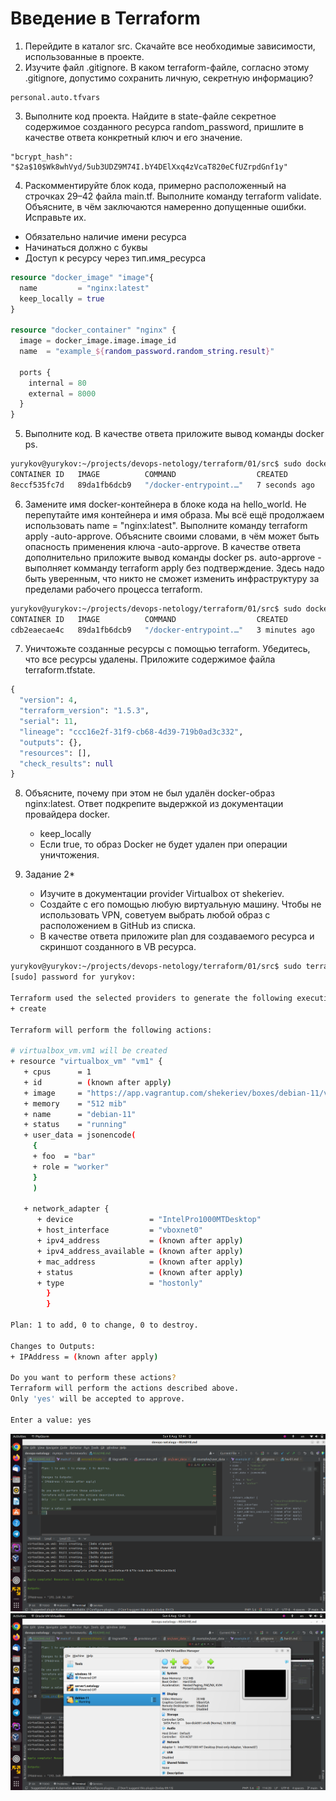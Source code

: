 # Введение в Terraform

1. Перейдите в каталог src. Скачайте все необходимые зависимости, использованные в проекте.
2. Изучите файл .gitignore. В каком terraform-файле, согласно этому .gitignore, допустимо сохранить личную, секретную информацию?
```
personal.auto.tfvars
```
3. Выполните код проекта. Найдите в state-файле секретное содержимое созданного ресурса random_password, пришлите в качестве ответа конкретный ключ и его значение.
```
"bcrypt_hash": "$2a$10$Wk8whVyd/5ub3UDZ9M74I.bY4DElXxq4zVcaT820eCfUZrpdGnf1y"
```
4. Раскомментируйте блок кода, примерно расположенный на строчках 29–42 файла main.tf. Выполните команду terraform validate. Объясните, в чём заключаются намеренно допущенные ошибки. Исправьте их.

- Обязательно наличие имени ресурса
- Начинаться должно с буквы
- Доступ к ресурсу через тип.имя_ресурса

```terraform
resource "docker_image" "image"{
  name         = "nginx:latest"
  keep_locally = true
}

resource "docker_container" "nginx" {
  image = docker_image.image.image_id
  name  = "example_${random_password.random_string.result}"

  ports {
    internal = 80
    external = 8000
  }
}
```
5. Выполните код. В качестве ответа приложите вывод команды docker ps.
```bash
yurykov@yurykov:~/projects/devops-netology/terraform/01/src$ sudo docker ps
CONTAINER ID   IMAGE          COMMAND                  CREATED         STATUS         PORTS                  NAMES
8eccf535fc7d   89da1fb6dcb9   "/docker-entrypoint.…"   7 seconds ago   Up 6 seconds   0.0.0.0:8000->80/tcp   example_DauDXIYe3Gl3Z15f
```
6. Замените имя docker-контейнера в блоке кода на hello_world. Не перепутайте имя контейнера и имя образа. Мы всё ещё продолжаем использовать name = "nginx:latest". Выполните команду terraform apply -auto-approve. Объясните своими словами, в чём может быть опасность применения ключа -auto-approve. В качестве ответа дополнительно приложите вывод команды docker ps.
auto-approve - выполняет комманду terraform apply без подтверждение.
Здесь надо быть уверенным, что никто не сможет изменить инфраструктуру за пределами рабочего процесса terraform.
```bash
yurykov@yurykov:~/projects/devops-netology/terraform/01/src$ sudo docker ps
CONTAINER ID   IMAGE          COMMAND                  CREATED         STATUS         PORTS                  NAMES
cdb2eaecae4c   89da1fb6dcb9   "/docker-entrypoint.…"   3 minutes ago   Up 3 minutes   0.0.0.0:8000->80/tcp   hello_world
```
7. Уничтожьте созданные ресурсы с помощью terraform. Убедитесь, что все ресурсы удалены. Приложите содержимое файла terraform.tfstate.
```terraform
{
  "version": 4,
  "terraform_version": "1.5.3",
  "serial": 11,
  "lineage": "ccc16e2f-31f9-cb68-4d39-719b0ad3c332",
  "outputs": {},
  "resources": [],
  "check_results": null
}
```
8. Объясните, почему при этом не был удалён docker-образ nginx:latest. Ответ подкрепите выдержкой из документации провайдера docker.
   - keep_locally 
   - Если true, то образ Docker не будет удален при операции уничтожения. 

9. Задание 2*
   - Изучите в документации provider Virtualbox от shekeriev.
   - Создайте с его помощью любую виртуальную машину. Чтобы не использовать VPN, советуем выбрать любой образ с расположением в GitHub из списка.
   - В качестве ответа приложите plan для создаваемого ресурса и скриншот созданного в VB ресурса.
```bash
yurykov@yurykov:~/projects/devops-netology/terraform/01/src$ sudo terraform apply
[sudo] password for yurykov:

Terraform used the selected providers to generate the following execution plan. Resource actions are indicated with the following symbols:
+ create

Terraform will perform the following actions:

# virtualbox_vm.vm1 will be created
+ resource "virtualbox_vm" "vm1" {
   + cpus      = 1
   + id        = (known after apply)
   + image     = "https://app.vagrantup.com/shekeriev/boxes/debian-11/versions/0.2/providers/virtualbox.box"
   + memory    = "512 mib"
   + name      = "debian-11"
   + status    = "running"
   + user_data = jsonencode(
     {
     + foo  = "bar"
     + role = "worker"
     }
     )

   + network_adapter {
      + device                 = "IntelPro1000MTDesktop"
      + host_interface         = "vboxnet0"
      + ipv4_address           = (known after apply)
      + ipv4_address_available = (known after apply)
      + mac_address            = (known after apply)
      + status                 = (known after apply)
      + type                   = "hostonly"
        }
        }

Plan: 1 to add, 0 to change, 0 to destroy.

Changes to Outputs:
+ IPAddress = (known after apply)

Do you want to perform these actions?
Terraform will perform the actions described above.
Only 'yes' will be accepted to approve.

Enter a value: yes
```
![img.png](img.png)
![img_1.png](img_1.png)